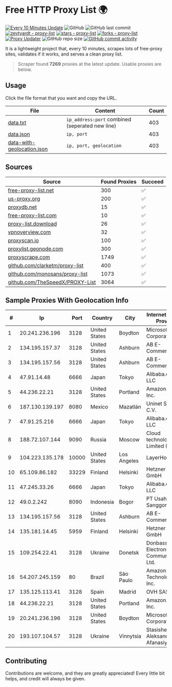 
# Free HTTP Proxy List 🌍

[![Every 10 Minutes Update](https://github.com/mertguvencli/http-proxy-list/actions/workflows/main.yml/badge.svg?branch=main)](https://github.com/mertguvencli/http-proxy-list/actions/workflows/main.yml)
![GitHub](https://img.shields.io/github/license/mertguvencli/http-proxy-list)
![GitHub last commit](https://img.shields.io/github/last-commit/mertguvencli/http-proxy-list)
[![zevtyardt - proxy-list](https://img.shields.io/static/v1?label=zevtyardt&message=proxy-list&color=blue&logo=github)](https://github.com/zevtyardt/proxy-list "Go to GitHub repo")
[![stars - proxy-list](https://img.shields.io/github/stars/zevtyardt/proxy-list?style=social)](https://github.com/zevtyardt/proxy-list)
[![forks - proxy-list](https://img.shields.io/github/forks/zevtyardt/proxy-list?style=social)](https://github.com/zevtyardt/proxy-list)
[![Proxy Updater](https://github.com/zevtyardt/proxy-list/workflows/Proxy%20Updater/badge.svg)](https://github.com/zevtyardt/proxy-list/actions?query=workflow:"Proxy+Updater")
![GitHub repo size](https://img.shields.io/github/repo-size/zevtyardt/proxy-list)
[![GitHub commit activity](https://img.shields.io/github/commit-activity/m/zevtyardt/proxy-list?logo=commits)](https://github.com/zevtyardt/proxy-list/commits/main)

It is a lightweight project that, every 10 minutes, scrapes lots of free-proxy sites, validates if it works, and serves a clean proxy list.

> Scraper found **7269** proxies at the latest update. Usable proxies are below.

## Usage

Click the file format that you want and copy the URL.

|File|Content|Count|
|----|-------|-----|
|[data.txt](https://raw.githubusercontent.com/mertguvencli/http-proxy-list/main/proxy-list/data.txt)|`ip_address:port` combined (seperated new line)|403|
|[data.json](https://raw.githubusercontent.com/mertguvencli/http-proxy-list/main/proxy-list/data.json)|`ip, port`|403|
|[data-with-geolocation.json](https://raw.githubusercontent.com/mertguvencli/http-proxy-list/main/proxy-list/data-with-geolocation.json)|`ip, port, geolocation`|403|

## Sources

|Source|Found Proxies|Succeed|
|------|-------------|-------|
|[free-proxy-list.net](https://free-proxy-list.net)|300|✅|
|[us-proxy.org](https://www.us-proxy.org)|200|✅|
|[proxydb.net](http://proxydb.net)|15|✅|
|[free-proxy-list.com](https://free-proxy-list.com/?page=&port=&type%5B%5D=http&type%5B%5D=https&up_time=0&search=Search)|10|✅|
|[proxy-list.download](https://www.proxy-list.download/HTTP)|26|✅|
|[vpnoverview.com](https://vpnoverview.com/privacy/anonymous-browsing/free-proxy-servers)|32|✅|
|[proxyscan.io](https://www.proxyscan.io)|100|✅|
|[proxylist.geonode.com](https://proxylist.geonode.com/api/proxy-list?limit=300&page=1&sort_by=lastChecked&sort_type=desc&protocols=http,https)|300|✅|
|[proxyscrape.com](https://api.proxyscrape.com/v2/?request=displayproxies&protocol=http&timeout=10000&country=all&ssl=all&anonymity=all)|1749|✅|
|[github.com/clarketm/proxy-list](https://raw.githubusercontent.com/clarketm/proxy-list/master/proxy-list-raw.txt)|400|✅|
|[github.com/monosans/proxy-list](https://raw.githubusercontent.com/monosans/proxy-list/main/proxies/http.txt)|1073|✅|
|[github.com/TheSpeedX/PROXY-List](https://raw.githubusercontent.com/TheSpeedX/PROXY-List/master/http.txt)|3064|✅|


## Sample Proxies With Geolocation Info

|#|Ip|Port|Country|City|Internet Service Provider|
|-|--|----|-------|----|-------------------------|
|1|20.241.236.196|3128|United States|Boydton|Microsoft Corporation|
|2|134.195.157.37|3128|United States|Ashburn|AB E-Commerce|
|3|134.195.157.56|3128|United States|Ashburn|AB E-Commerce|
|4|47.91.14.48|6666|Japan|Tokyo|Alibaba.com LLC|
|5|44.236.22.21|3128|United States|Portland|Amazon.com, Inc.|
|6|187.130.139.197|8080|Mexico|Mazatlán|Uninet S.A. de C.V.|
|7|47.91.25.216|6666|Japan|Tokyo|Alibaba.com LLC|
|8|188.72.107.144|9090|Russia|Moscow|Cloud technology Limited (Ltd.)|
|9|104.223.135.178|10000|United States|Los Angeles|LayerHost|
|10|65.109.86.182|33229|Finland|Helsinki|Hetzner Online GmbH|
|11|47.245.33.26|6666|Japan|Tokyo|Alibaba.com LLC|
|12|49.0.2.242|8090|Indonesia|Bogor|PT Usaha Adi Sanggoro|
|13|134.195.157.56|3128|United States|Ashburn|AB E-Commerce|
|14|135.181.14.45|5959|Finland|Helsinki|Hetzner Online GmbH|
|15|109.254.22.41|3128|Ukraine|Donetsk|Donbass Electronic Communications Ltd.|
|16|54.207.245.159|80|Brazil|São Paulo|Amazon Technologies Inc.|
|17|135.125.113.41|3128|Spain|Madrid|OVH SAS|
|18|44.236.22.21|3128|United States|Portland|Amazon.com, Inc.|
|19|20.241.236.196|3128|United States|Boydton|Microsoft Corporation|
|20|193.107.104.57|3128|Ukraine|Vinnytsia|Stasishen Aleksandr Afanasiyovich|



## Contributing

Contributions are welcome, and they are greatly appreciated! Every
little bit helps, and credit will always be given.

